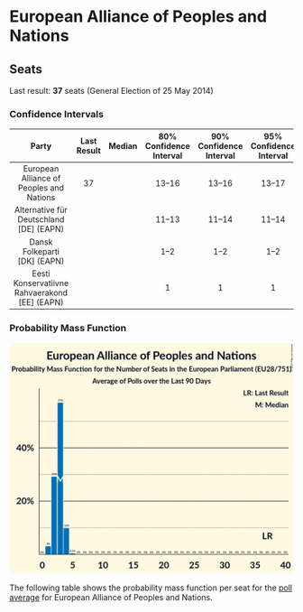 # European Alliance of Peoples and Nations

## Seats

Last result: **37** seats (General Election of 25 May 2014)

### Confidence Intervals

| Party | Last Result | Median | 80% Confidence Interval | 90% Confidence Interval | 95% Confidence Interval | 99% Confidence Interval |
|:-----:|:-----------:|:------:|:-----------------------:|:-----------------------:|:-----------------------:|:-----------------------:|
| European Alliance of Peoples and Nations | 37 |  | 13–16 | 13–16 | 13–17 | 12–18 |
| Alternative für Deutschland [DE] (EAPN) | |  | 11–13 | 11–14 | 11–14 | 10–15 |
| Dansk Folkeparti [DK] (EAPN) | |  | 1–2 | 1–2 | 1–2 | 1–2 |
| Eesti Konservatiivne Rahvaerakond [EE] (EAPN) | |  | 1 | 1 | 1 | 1–2 |

### Probability Mass Function

![Graph with seats probability mass function not yet produced](average-2019-07-31-seats-pmf-europeanallianceofpeoplesandnations.png "Seats Probability Mass Function")

The following table shows the probability mass function per seat for the [poll average](average-2019-07-31.html) for European Alliance of Peoples and Nations.

